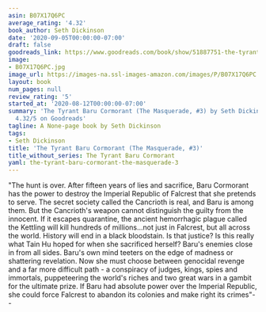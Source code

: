 ```yaml
---
asin: B07X17Q6PC
average_rating: '4.32'
book_author: Seth Dickinson
date: '2020-09-05T00:00:00-07:00'
draft: false
goodreads_link: https://www.goodreads.com/book/show/51887751-the-tyrant-baru-cormorant
image:
- B07X17Q6PC.jpg
image_url: https://images-na.ssl-images-amazon.com/images/P/B07X17Q6PC.01._SCLZZZZZZZ.jpg
layout: book
num_pages: null
review_rating: '5'
started_at: '2020-08-12T00:00:00-07:00'
summary: 'The Tyrant Baru Cormorant (The Masquerade, #3) by Seth Dickinson - rated
  4.32/5 on Goodreads'
tagline: A None-page book by Seth Dickinson
tags:
- Seth Dickinson
title: 'The Tyrant Baru Cormorant (The Masquerade, #3)'
title_without_series: The Tyrant Baru Cormorant
yaml: the-tyrant-baru-cormorant-the-masquerade-3
---
```


"The hunt is over. After fifteen years of lies and sacrifice, Baru Cormorant has the power to destroy the Imperial Republic of Falcrest that she pretends to serve. The secret society called the Cancrioth is real, and Baru is among them. But the Cancrioth's weapon cannot distinguish the guilty from the innocent. If it escapes quarantine, the ancient hemorrhagic plague called the Kettling will kill hundreds of millions...not just in Falcrest, but all across the world. History will end in a black bloodstain. Is that justice? Is this really what Tain Hu hoped for when she sacrificed herself? Baru's enemies close in from all sides. Baru's own mind teeters on the edge of madness or shattering revelation. Now she must choose between genocidal revenge and a far more difficult path - a conspiracy of judges, kings, spies and immortals, puppeteering the world's riches and two great wars in a gambit for the ultimate prize. If Baru had absolute power over the Imperial Republic, she could force Falcrest to abandon its colonies and make right its crimes"--